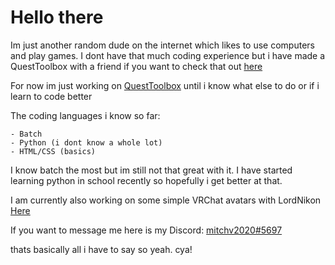# Hello there

Im just another random dude on the internet which likes to use computers and play games. I dont have that much coding experience but i have made a QuestToolbox with a friend if you want to check that out [here](https://github.com/mitchv2020/QuestToolbox/releases)

For now im just working on [QuestToolbox](https://github.com/mitchv2020/QuestToolbox/releases) until i know what else to do or if i learn to code better

The coding languages i know so far:

    - Batch
    - Python (i dont know a whole lot)
    - HTML/CSS (basics)

I know batch the most but im still not that great with it. I have started learning python in school recently so hopefully i get better at that.

I am currently also working on some simple VRChat avatars with LordNikon [Here](https://www.fiverr.com/mitchv2020/make-simple-vrchat-avatars)

If you want to message me here is my Discord: [mitchv2020#5697](https://discord.com/users/330282620833366016)

thats basically all i have to say so yeah. cya!

<!--
**mitchv2020/mitchv2020** is a ✨ _special_ ✨ repository because its `README.md` (this file) appears on your GitHub profile.

Here are some ideas to get you started:

- 🔭 I’m currently working on ...
- 🌱 I’m currently learning ...
- 👯 I’m looking to collaborate on ...
- 🤔 I’m looking for help with ...
- 💬 Ask me about ...
- 📫 How to reach me: ...
- 😄 Pronouns: ...
- ⚡ Fun fact: ...
-->
